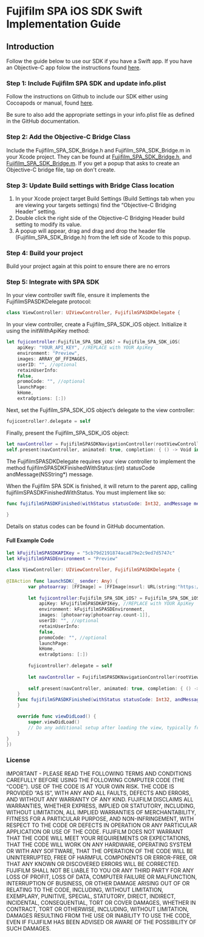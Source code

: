# Fujifilm SPA iOS SDK Swift Implementation Guide

## Introduction
Follow the guide below to use our SDK if you have a Swift app. If you have an Objective-C app folow the instructions found [here](https://github.com/fujifilmssd/iOS-Fujifilm-SPA-SDK-SampleApp).

### Step 1: Include Fujifilm SPA SDK and update info.plist
Follow the instructions on Github to include our SDK either using Cocoapods or manual, found [here](https://github.com/fujifilmssd/iOS-Fujifilm-SPA-SDK-SampleApp).

Be sure to also add the appropriate settings in your info.plist file as defined in the GitHub documentation.

### Step 2: Add the Objective-C Bridge Class
Include the Fujifilm_SPA_SDK_Bridge.h and Fujifilm_SPA_SDK_Bridge.m in your Xcode project. They can be found at  [Fujifilm_SPA_SDK_Bridge.h](https://github.com/fujifilmssd/iOS-Fujifilm-SPA-SDK-SampleApp/blob/master/SwiftSupport/Fujifilm_SPA_SDK_Bridge.h), and [Fujifilm_SPA_SDK_Bridge.m](https://github.com/fujifilmssd/iOS-Fujifilm-SPA-SDK-SampleApp/blob/master/SwiftSupport/Fujifilm_SPA_SDK_Bridge.m). If you get a popup that asks to create an Objective-C bridge file, tap on don't create.

### Step 3: Update Build settings with Bridge Class location
1. In your Xcode project target Build Settings (Build Settings tab when you are viewing your targets settings) find the “Objective-C Bridging Header” setting. 
2. Double click the right side of the Objective-C Bridging Header build setting to modify its value. 
3. A popup will appear, drag and drag and drop the header file (Fujifilm_SPA_SDK_Bridge.h) from the left side of Xcode to this popup.

### Step 4: Build your project
Build your project again at this point to ensure there are no errors

### Step 5: Integrate with SPA SDK
In your view controller swift file, ensure it implements the FujifilmSPASDKDelegate protocol:
```swift
class ViewController: UIViewController, FujifilmSPASDKDelegate {
```

In your view controller, create a Fujifilm_SPA_SDK_iOS object. Initialize it using the initWithApiKey method:

```swift
let fujicontroller:Fujifilm_SPA_SDK_iOS? = Fujifilm_SPA_SDK_iOS(
    apiKey: "YOUR_API_KEY", //REPLACE with YOUR ApiKey
    environment: "Preview",
    images: ARRAY_OF_FFIMAGES,
    userID: "", //optional
    retainUserInfo:
    false,
    promoCode: "", //optional
    launchPage:
    kHome,
    extraOptions: [:])
```

Next, set the Fujifilm_SPA_SDK_iOS object’s delegate to the view controller:

```swift
fujicontroller?.delegate = self
```

Finally, present the Fujifilm_SPA_SDK_iOS object:

```swift
let navController = FujifilmSPASDKNavigationController(rootViewController: fujicontroller!)
self.present(navController, animated: true, completion: { () -> Void in })
```

The FujifilmSPASDKDelegate requires your view controller to implement the method fujifilmSPASDKFinishedWithStatus:(int) statusCode andMessage(NSString*) message.

When the Fujifilm SPA SDK is finished, it will return to the parent app, calling fujifilmSPASDKFinishedWithStatus. You must implement like so:

```swift
func fujifilmSPASDKFinished(withStatus statusCode: Int32, andMessage message: String!) {
        
}
```
Details on status codes can be found in GitHub documentation.

#### Full Example Code

```swift
let kFujifilmSPASDKAPIKey = "5cb79d2191874aca879e2c9ed7d5747c"
let kFujifilmSPASDEnvironment = "Preview"

class ViewController: UIViewController, FujifilmSPASDKDelegate {
   
@IBAction func launchSDK(_ sender: Any) {
        var photoarray: [FFImage] = [FFImage(nsurl: URL(string:"https://webservices.fujifilmesys.com/venus/imagebank/fujifilmCamera.jpg")!)]
        
        let fujicontroller:Fujifilm_SPA_SDK_iOS? = Fujifilm_SPA_SDK_iOS(
            apiKey: kFujifilmSPASDKAPIKey, //REPLACE with YOUR ApiKey
            environment: kFujifilmSPASDEnvironment,
            images: [photoarray[photoarray.count-1]],
            userID: "", //optional
            retainUserInfo:
            false,
            promoCode: "", //optional
            launchPage:
            kHome,
            extraOptions: [:])
     
        fujicontroller?.delegate = self
        
        let navController = FujifilmSPASDKNavigationController(rootViewController: fujicontroller!)
        
        self.present(navController, animated: true, completion: { () -> Void in })
    }
    func fujifilmSPASDKFinished(withStatus statusCode: Int32, andMessage message: String) {
    }

    override func viewDidLoad() {
        super.viewDidLoad()
        // Do any additional setup after loading the view, typically from a nib.
    }
}
})
```
### License
IMPORTANT - PLEASE READ THE FOLLOWING TERMS AND CONDITIONS CAREFULLY BEFORE USING THE FOLLOWING COMPUTER CODE (THE “CODE”). USE OF THE CODE IS AT YOUR OWN RISK. THE CODE IS PROVIDED “AS IS”, WITH ANY AND ALL FAULTS, DEFECTS AND ERRORS, AND WITHOUT ANY WARRANTY OF ANY KIND. FUJIFILM DISCLAIMS ALL WARRANTIES, WHETHER EXPRESS, IMPLIED OR STATUTORY, INCLUDING, WITHOUT LIMITATION, ALL IMPLIED WARRANTIES OF MERCHANTABILITY, FITNESS FOR A PARTICULAR PURPOSE, AND NON-INFRINGEMENT, WITH RESPECT TO THE CODE OR DEFECTS IN OPERATION OR ANY PARTICULAR APPLICATION OR USE OF THE CODE. FUJIFILM DOES NOT WARRANT THAT THE CODE WILL MEET YOUR REQUIREMENTS OR EXPECTATIONS, THAT THE CODE WILL WORK ON ANY HARDWARE, OPERATING SYSTEM OR WITH ANY SOFTWARE, THAT THE OPERATION OF THE CODE WILL BE UNINTERRUPTED, FREE OF HARMFUL COMPONENTS OR ERROR-FREE, OR THAT ANY KNOWN OR DISCOVERED ERRORS WILL BE CORRECTED.
FUJIFILM SHALL NOT BE LIABLE TO YOU OR ANY THIRD PARTY FOR ANY LOSS OF PROFIT, LOSS OF DATA, COMPUTER FAILURE OR MALFUNCTION, INTERRUPTION OF BUSINESS, OR OTHER DAMAGE ARISING OUT OF OR RELATING TO THE CODE, INCLUDING, WITHOUT LIMITATION, EXEMPLARY, PUNITIVE, SPECIAL, STATUTORY, DIRECT, INDIRECT, INCIDENTAL, CONSEQUENTIAL, TORT OR COVER DAMAGES, WHETHER IN CONTRACT, TORT OR OTHERWISE, INCLUDING, WITHOUT LIMITATION, DAMAGES RESULTING FROM THE USE OR INABILITY TO USE THE CODE, EVEN IF FUJIFILM HAS BEEN ADVISED OR AWARE OF THE POSSIBILITY OF SUCH DAMAGES.
